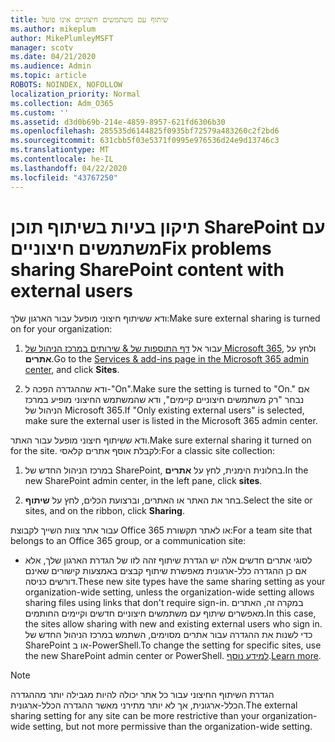 ```yaml
---
title: שיתוף עם משתמשים חיצוניים אינו פועל
ms.author: mikeplum
author: MikePlumleyMSFT
manager: scotv
ms.date: 04/21/2020
ms.audience: Admin
ms.topic: article
ROBOTS: NOINDEX, NOFOLLOW
localization_priority: Normal
ms.collection: Adm_O365
ms.custom: ''
ms.assetid: d3d0b69b-214e-4859-8957-621fd6306b30
ms.openlocfilehash: 285535d6144825f0935bf72579a483260c2f2bd6
ms.sourcegitcommit: 631cbb5f03e5371f0995e976536d24e9d13746c3
ms.translationtype: MT
ms.contentlocale: he-IL
ms.lasthandoff: 04/22/2020
ms.locfileid: "43767250"
---
```

# <a name="fix-problems-sharing-sharepoint-content-with-external-users"></a><span data-ttu-id="c3143-102">תיקון בעיות בשיתוף תוכן SharePoint עם משתמשים חיצוניים</span><span class="sxs-lookup"><span data-stu-id="c3143-102">Fix problems sharing SharePoint content with external users</span></span>

<span data-ttu-id="c3143-103">ודא ששיתוף חיצוני מופעל עבור הארגון שלך:</span><span class="sxs-lookup"><span data-stu-id="c3143-103">Make sure external sharing is turned on for your organization:</span></span>
  
1. <span data-ttu-id="c3143-104">עבור אל [דף התוספות של &amp; שירותים במרכז הניהול של Microsoft 365](https://portal.office.com/adminportal/home#/Settings/ServicesAndAddIns), ולחץ על **אתרים**.</span><span class="sxs-lookup"><span data-stu-id="c3143-104">Go to the [Services &amp; add-ins page in the Microsoft 365 admin center](https://portal.office.com/adminportal/home#/Settings/ServicesAndAddIns), and click **Sites**.</span></span>
    
2. <span data-ttu-id="c3143-105">ודא שההגדרה הפכה ל-"On".</span><span class="sxs-lookup"><span data-stu-id="c3143-105">Make sure the setting is turned to "On."</span></span> <span data-ttu-id="c3143-106">אם נבחר "רק משתמשים חיצוניים קיימים", ודא שהמשתמש החיצוני מופיע במרכז הניהול של Microsoft 365.</span><span class="sxs-lookup"><span data-stu-id="c3143-106">If "Only existing external users" is selected, make sure the external user is listed in the Microsoft 365 admin center.</span></span>
    
<span data-ttu-id="c3143-107">ודא ששיתוף חיצוני מופעל עבור האתר.</span><span class="sxs-lookup"><span data-stu-id="c3143-107">Make sure external sharing it turned on for the site.</span></span> <span data-ttu-id="c3143-108">לקבלת אוסף אתרים קלאסי:</span><span class="sxs-lookup"><span data-stu-id="c3143-108">For a classic site collection:</span></span>
  
1. <span data-ttu-id="c3143-109">במרכז הניהול החדש של SharePoint, בחלונית הימנית, לחץ על **אתרים**.</span><span class="sxs-lookup"><span data-stu-id="c3143-109">In the new SharePoint admin center, in the left pane, click **sites**.</span></span>
    
2. <span data-ttu-id="c3143-110">בחר את האתר או האתרים, וברצועת הכלים, לחץ על **שיתוף**.</span><span class="sxs-lookup"><span data-stu-id="c3143-110">Select the site or sites, and on the ribbon, click **Sharing**.</span></span>
    
<span data-ttu-id="c3143-111">עבור אתר צוות השייך לקבוצת Office 365 או לאתר תקשורת:</span><span class="sxs-lookup"><span data-stu-id="c3143-111">For a team site that belongs to an Office 365 group, or a communication site:</span></span>
  
- <span data-ttu-id="c3143-112">לסוגי אתרים חדשים אלה יש הגדרת שיתוף זהה לזו של הגדרת הארגון שלך, אלא אם כן ההגדרה כלל-ארגונית מאפשרת שיתוף קבצים באמצעות קישורים שאינם דורשים כניסה.</span><span class="sxs-lookup"><span data-stu-id="c3143-112">These new site types have the same sharing setting as your organization-wide setting, unless the organization-wide setting allows sharing files using links that don't require sign-in.</span></span> <span data-ttu-id="c3143-113">במקרה זה, האתרים מאפשרים שיתוף עם משתמשים חיצוניים חדשים וקיימים החותמים.</span><span class="sxs-lookup"><span data-stu-id="c3143-113">In this case, the sites allow sharing with new and existing external users who sign in.</span></span> <span data-ttu-id="c3143-114">כדי לשנות את ההגדרה עבור אתרים מסוימים, השתמש במרכז הניהול החדש של SharePoint או ב-PowerShell.</span><span class="sxs-lookup"><span data-stu-id="c3143-114">To change the setting for specific sites, use the new SharePoint admin center or PowerShell.</span></span> <span data-ttu-id="c3143-115">[למידע נוסף](https://go.microsoft.com/fwlink/?linkid=871863).</span><span class="sxs-lookup"><span data-stu-id="c3143-115">[Learn more](https://go.microsoft.com/fwlink/?linkid=871863).</span></span>
    
> [!NOTE]
> <span data-ttu-id="c3143-116">הגדרת השיתוף החיצוני עבור כל אתר יכולה להיות מגבילה יותר מההגדרה הכלל-ארגונית, אך לא יותר מתירני מאשר ההגדרה הכלל-ארגונית.</span><span class="sxs-lookup"><span data-stu-id="c3143-116">The external sharing setting for any site can be more restrictive than your organization-wide setting, but not more permissive than the organization-wide setting.</span></span> 
  

